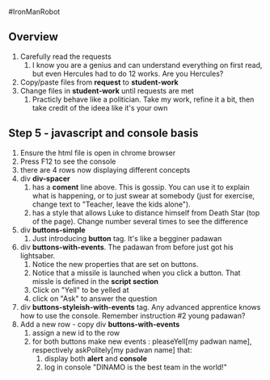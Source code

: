 #IronManRobot

## Overview
1. Carefully read the requests 
    1. I know you are a genius and can understand everything on first read, but even Hercules had to do 12 works. Are you Hercules?
1. Copy/paste files from **request** to **student-work**
1. Change files in **student-work** until requests are met
    1. Practicly behave like a politician. Take my work, refine it a bit, then take credit of the ideea like it's your own

## Step 5 - javascript and console basis

1. Ensure the html file is open in chrome browser
1. Press F12 to see the console
1. there are 4 rows now displaying different concepts
1. div **div-spacer**
    1. has a **coment** line above. This is gossip. You can use it to explain what is happening, or to just swear at somebody (just for exercise, change text to "Teacher, leave the kids alone").
    1. has a style that allows Luke to distance himself from Death Star (top of the page). Change number several times to see the difference
1. div **buttons-simple**
    1. Just introducing **button** tag. It's like a begginer padawan
1. div **buttons-with-events**. The padawan from before just got his lightsaber. 
    1. Notice the new properties that are set on buttons. 
    1. Notice that a missile is launched when you click a button. That missle is defined in the **script section**
    1. Click on "Yell" to be yelled at
    1. click on "Ask" to answer the question
1. div **buttons-styleish-with-events** tag. Any advanced apprentice knows how to use the console. Remember instruction #2 young padawan?
1. Add a new row - copy div **buttons-with-events**
    1. assign a new id to the row
    1. for both buttons make new events : pleaseYell[my padwan name], respectively askPolitely[my padwan name] that:
        1. display both **alert** and **console**
        1. log in console "DINAMO is the best team in the world!"
        